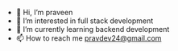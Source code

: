 - 👋 Hi, I’m praveen
- 👀 I’m interested in full stack development
- 🌱 I’m currently learning backend development
- 📫 How to reach me pravdev24@gmail.com

<!---
Pravdev24/Pravdev24 is a ✨ special ✨ repository because its `README.md` (this file) appears on your GitHub profile.
You can click the Preview link to take a look at your changes.
--->
